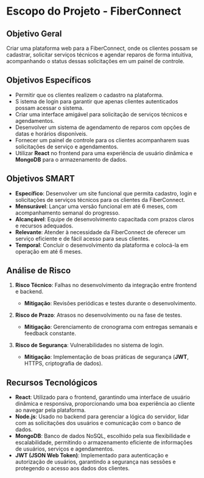 # Escopo do Projeto - FiberConnect

## Objetivo Geral
Criar uma plataforma web para a FiberConnect, onde os clientes possam se cadastrar, solicitar serviços técnicos e agendar reparos de forma intuitiva, acompanhando o status dessas solicitações em um painel de controle.

## Objetivos Específicos
- Permitir que os clientes realizem o cadastro na plataforma.
- S istema de login para garantir que apenas clientes autenticados possam acessar o sistema.
- Criar uma interface amigável para solicitação de serviços técnicos e agendamentos.
- Desenvolver um sistema de agendamento de reparos com opções de datas e horários disponíveis.
- Fornecer um painel de controle para os clientes acompanharem suas solicitações de serviço e agendamentos.
- Utilizar **React** no frontend para uma experiência de usuário dinâmica e **MongoDB** para o armazenamento de dados.

## Objetivos SMART
- **Específico**: Desenvolver um site funcional que permita cadastro, login e solicitações de serviços técnicos para os clientes da FiberConnect.
- **Mensurável**: Lançar uma versão funcional em até 6 meses, com acompanhamento semanal do progresso.
- **Alcançável**: Equipe de desenvolvimento capacitada com prazos claros e recursos adequados.
- **Relevante**: Atender à necessidade da FiberConnect de oferecer um serviço eficiente e de fácil acesso para seus clientes.
- **Temporal**: Concluir o desenvolvimento da plataforma e colocá-la em operação em até 6 meses.

## Análise de Risco
1. **Risco Técnico**: Falhas no desenvolvimento da integração entre frontend e backend.
   - **Mitigação**: Revisões periódicas e testes durante o desenvolvimento.

2. **Risco de Prazo**: Atrasos no desenvolvimento ou na fase de testes.
   - **Mitigação**: Gerenciamento de cronograma com entregas semanais e feedback constante.

3. **Risco de Segurança**: Vulnerabilidades no sistema de login.
   - **Mitigação**: Implementação de boas práticas de segurança (**JWT**, HTTPS, criptografia de dados).

## Recursos Tecnológicos
- **React**: Utilizado para o frontend, garantindo uma interface de usuário dinâmica e responsiva, proporcionando uma boa experiência ao cliente ao navegar pela plataforma.
- **Node.js**: Usado no backend para gerenciar a lógica do servidor, lidar com as solicitações dos usuários e comunicação com o banco de dados.
- **MongoDB**: Banco de dados NoSQL, escolhido pela sua flexibilidade e escalabilidade, permitindo o armazenamento eficiente de informações de usuários, serviços e agendamentos.
- **JWT (JSON Web Token)**: Implementado para autenticação e autorização de usuários, garantindo a segurança nas sessões e protegendo o acesso aos dados dos clientes.